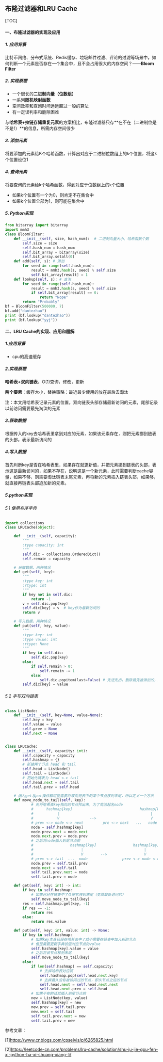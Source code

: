 ## 布隆过滤器和LRU Cache

[TOC]

#### 一、布隆过滤器的实现及应用

##### 1. 应用背景

比特币网络、分布式系统、Redis缓存、垃圾邮件过滤、评论的过滤等场景中，如何判断一个元素是否存在一个集合中，且不会占用很大的内存空间？——**Bloom Filter**

##### 2. 实现原理

- 一个很长的**二进制向量（位数组）**
- 一系列**随机映射函数**
- 空间效率和查询时间远远超过一般的算法
- 有一定误判率和删除困难

与**哈希表+拉链存储重复元素**的方案相比，布隆过滤器只存**在不在（二进制位是不是1）**的信息，所需内存空间很少

##### 3. 添加元素

将要添加的元素给K个哈希函数，计算出对应于二进制位数组上的k个位置，将这k个位置设位1

##### 4. 查询元素

将要查询的元素给k个哈希函数，得到对应于位数组上的k个位置

- 如果k个位置有一个为0，则肯定不在集合中
- 如果k个位置全部为1，则可能在集合中

##### 5. Python实现

```python
from bitarray import bitarray 
import mmh3 
class BloomFilter: 
	def __init__(self, size, hash_num):  # 二进制向量大小，哈希函数个数
		self.size = size 
		self.hash_num = hash_num 
		self.bit_array = bitarray(size) 
		self.bit_array.setall(0) 
	def add(self, s): # 添加
		for seed in range(self.hash_num): 
			result = mmh3.hash(s, seed) % self.size 
			self.bit_array[result] = 1 
	def lookup(self, s): # 查询
		for seed in range(self.hash_num): 
			result = mmh3.hash(s, seed) % self.size 
			if self.bit_array[result] == 0: 
				return "Nope" 
		return "Probably" 
bf = BloomFilter(500000, 7) 
bf.add("dantezhao") 
print (bf.lookup("dantezhao")) 
print (bf.lookup("yyj")) 
```

#### 二、LRU Cache的实现、应用和题解

##### 1.应用背景

- cpu的高速缓存

##### 2.实现原理

**哈希表+双向链表**，O(1)查询，修改，更新

**两个要素**：缓存大小，替换策略：最近最少使用的放在最后去淘汰

注：本文用哈希表记录元素的位置，双向链表头部存储最新访问的元素，尾部记录以前访问需要最先淘汰的元素

##### 3.获取数据

根据传入的key去哈希表里拿到对应的元素，如果该元素存在，则把元素挪到链表的头部，表示最新访问的

##### 4.写入数据

首先判断key是否在哈希表里，如果存在就更新值，并把元素挪到链表的头部，表示这是最新访问的，如果不存在，说明这是一个新元素，此时需要判断cache容量，如果不够，则需要淘汰链表末尾元素，再将新的元素插入链表头部，如果够，就直接再链表头部追加新的元素。

##### 5.python实现

###### 5.1 使用有序字典

```python
import collections
class LRUCache(object):

    def __init__(self, capacity):
        """
        :type capacity: int
        """
        self.dic = collections.OrderedDict()
        self.remain = capacity

    # 获取数据，两种情况
    def get(self, key):
        """
        :type key: int
        :rtype: int
        """
        if key not in self.dic:
            return -1
        v = self.dic.pop(key)
        self.dic[key] = v  # key作为最新访问的
        return v

    # 写入数据，两种情况
    def put(self, key, value):
        """
        :type key: int
        :type value: int
        :rtype: None
        """
        if key in self.dic:
            self.dic.pop(key)
        else:
            if self.remain > 0:
                self.remain -= 1
            else:
                self.dic.popitem(last=False) # 先进先出，删除最先被添加的，即最久没被访问的
        self.dic[key] = value
```

###### 5.2 手写双向链表

```python
class ListNode:
    def __init__(self, key=None, value=None):
        self.key = key
        self.value = value
        self.prev = None
        self.next = None


class LRUCache:
    def __init__(self, capacity: int):
        self.capacity = capacity
        self.hashmap = {}
        # 新建两个节点 head 和 tail
        self.head = ListNode()
        self.tail = ListNode()
        # 初始化链表为 head <-> tail
        self.head.next = self.tail
        self.tail.prev = self.head

    # 因为get与put操作都可能需要将双向链表中的某个节点移到末尾，所以定义一个方法
    def move_node_to_tail(self, key):
            # 先将哈希表key指向的节点拎出来，为了简洁起名node
            #      hashmap[key]                               hashmap[key]
            #           |                                          |
            #           V              -->                         V
            # prev <-> node <-> next         pre <-> next   ...   node
            node = self.hashmap[key]
            node.prev.next = node.next
            node.next.prev = node.prev
            # 之后将node插入到尾节点前
            #                 hashmap[key]                 hashmap[key]
            #                      |                            |
            #                      V        -->                 V
            # prev <-> tail  ...  node                prev <-> node <-> tail
            node.prev = self.tail.prev
            node.next = self.tail
            self.tail.prev.next = node
            self.tail.prev = node

    def get(self, key: int) -> int:
        if key in self.hashmap:
            # 如果已经在链表中了久把它移到末尾（变成最新访问的）
            self.move_node_to_tail(key)
        res = self.hashmap.get(key, -1)
        if res == -1:
            return res
        else:
            return res.value

    def put(self, key: int, value: int) -> None:
        if key in self.hashmap:
            # 如果key本身已经在哈希表中了就不需要在链表中加入新的节点
            # 但是需要更新字典该值对应节点的value
            self.hashmap[key].value = value
            # 之后将该节点移到末尾
            self.move_node_to_tail(key)
        else:
            if len(self.hashmap) == self.capacity:
                # 去掉哈希表对应项
                self.hashmap.pop(self.head.next.key)
                # 去掉最久没有被访问过的节点，即头节点之后的节点
                self.head.next = self.head.next.next
                self.head.next.prev = self.head
            # 如果不在的话就插入到尾节点前
            new = ListNode(key, value)
            self.hashmap[key] = new
            new.prev = self.tail.prev
            new.next = self.tail
            self.tail.prev.next = new
            self.tail.prev = new
```

参考文章：

[1]https://www.cnblogs.com/cpselvis/p/6265825.html

[2]https://leetcode-cn.com/problems/lru-cache/solution/shu-ju-jie-gou-fen-xi-python-ha-xi-shuang-xiang-li/